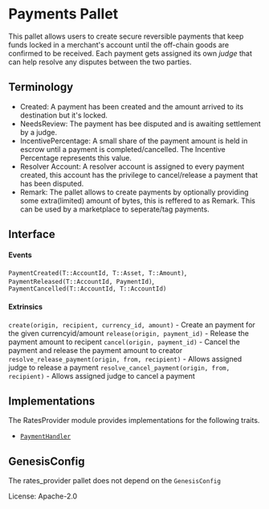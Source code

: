# Payments Pallet

This pallet allows users to create secure reversible payments that keep funds locked in a merchant's account until the off-chain goods are confirmed to be received.
Each payment gets assigned its own *judge* that can help resolve any disputes between the two parties. 


## Terminology

- Created: A payment has been created and the amount arrived to its destination but it's locked.
- NeedsReview: The payment has bee disputed and is awaiting settlement by a judge.
- IncentivePercentage: A small share of the payment amount is held in escrow until a payment is completed/cancelled. The Incentive Percentage represents this value.
- Resolver Account: A resolver account is assigned to every payment created, this account has the privilege to cancel/release a payment that has been disputed.
- Remark: The pallet allows to create payments by optionally providing some extra(limited) amount of bytes, this is reffered to as Remark. This can be used by a marketplace to seperate/tag payments.

## Interface

#### Events

`PaymentCreated(T::AccountId, T::Asset, T::Amount)`,
`PaymentReleased(T::AccountId, PaymentId)`,
`PaymentCancelled(T::AccountId, T::AccountId)`

#### Extrinsics

`create(origin, recipient, currency_id, amount)` - Create an payment for the given currencyid/amount
`release(origin, payment_id)` - Release the payment amount to recipent
`cancel(origin, payment_id)` - Cancel the payment and release the payment amount to creator
`resolve_release_payment(origin, from, recipient)` - Allows assigned judge to release a payment
`resolve_cancel_payment(origin, from, recipient)` - Allows assigned judge to cancel a payment

## Implementations

The RatesProvider module provides implementations for the following traits.
- [`PaymentHandler`](../../primitives/src/payment.rs)

## GenesisConfig

The rates_provider pallet does not depend on the `GenesisConfig`

License: Apache-2.0
